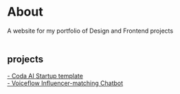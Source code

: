 # About
A website for my portfolio of Design and Frontend projects</br></br>
## projects
<a href="https://coda.io/@abisoye-onanuga/startup-lab">
- Coda AI Startup template
</a></br>
<a href="https://coda.io/@abisoye-onanuga/startup-lab">
- Voiceflow Influencer-matching Chatbot
</a>
